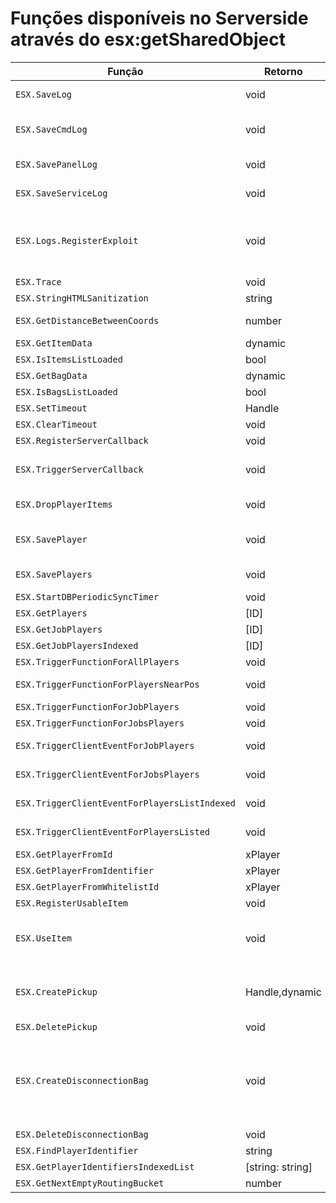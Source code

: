 # Funções disponíveis no Serverside através do **esx:getSharedObject**

| Função     | Retorno | Parâmetros                                     | Descrição                                     |
|------------|---------|------------------------------------------------|------------------------------------------------
| `ESX.SaveLog`    | void  | message, fileName                        |
| `ESX.SaveCmdLog`    | void  | message, source, playersInfos                        |
| `ESX.SavePanelLog`    | void  | message, source                        |
| `ESX.SaveServiceLog`    | void  | message, source                        |
| `ESX.Logs.RegisterExploit`    | void  | source, eventName, eventDesc, data, isHighRisc                        |
| `ESX.Trace`    | void  | str                        |
| `ESX.StringHTMLSanitization`    | string  | text                        |
| `ESX.GetDistanceBetweenCoords`    | number  | pointA, pointB, useZ                        |
| `ESX.GetItemData`    | dynamic  | item                        |
| `ESX.IsItemsListLoaded`    | bool  |                         |
| `ESX.GetBagData`    | dynamic  | item                        |
| `ESX.IsBagsListLoaded`    | bool  |                         |
| `ESX.SetTimeout`    | Handle  | msec, cb                        |
| `ESX.ClearTimeout`    | void  | id                        |
| `ESX.RegisterServerCallback`    | void  | name, cb                        |
| `ESX.TriggerServerCallback`    | void  | name, requestId, source, cb, ...                        |
| `ESX.DropPlayerItems`    | void  | xPlayer, reason                        |
| `ESX.SavePlayer`    | void  | xPlayer, endCb, type, dropReason                        | Type: (0 - Save completo | 1 - Save completo devido a quit | 2 - Save de dinheiro)
| `ESX.SavePlayers`    | void  | endCb, doSimpleSave                        |
| `ESX.StartDBPeriodicSyncTimer` | void  |                         |
| `ESX.GetPlayers`    | [ID]  |                         |
| `ESX.GetJobPlayers`    | [ID]  | jobName                        |
| `ESX.GetJobPlayersIndexed`    | [ID]  | jobName                        |
| `ESX.TriggerFunctionForAllPlayers`    | void  | cb                        |
| `ESX.TriggerFunctionForPlayersNearPos`    | void  | cb, coords, range                        |
| `ESX.TriggerFunctionForJobPlayers`    | void  | cb, jobName                        |
| `ESX.TriggerFunctionForJobsPlayers`    | void  | cb, jobsList                        |
| `ESX.TriggerClientEventForJobPlayers`    | void  | eventName, jobName, ...                        |
| `ESX.TriggerClientEventForJobsPlayers`    | void  | eventName, jobsList, ...                        |
| `ESX.TriggerClientEventForPlayersListIndexed`    | void  | eventName, playersList, ...                        |
| `ESX.TriggerClientEventForPlayersListed`    | void  | eventName, playersList, ...                        |
| `ESX.GetPlayerFromId`    | xPlayer  | source                        |
| `ESX.GetPlayerFromIdentifier`    | xPlayer  | identifier                        |
| `ESX.GetPlayerFromWhitelistId`    | xPlayer  | id                        |
| `ESX.RegisterUsableItem`    | void  | itemName, cb                        |
| `ESX.UseItem`    | void  | source, itemName, itemIndex, xPlayer                        |
| `ESX.CreatePickup`    | Handle,dynamic  | type, name, count, label, player, extraData                        |
| `ESX.DeletePickup`    | void  | id                        |
| `ESX.CreateDisconnectionBag`    | void  | xPlayer, reason, placedAt, carriedMoney, accountsList, itemsList, weaponsList                        |
| `ESX.DeleteDisconnectionBag`    | void  | id                        |
| `ESX.FindPlayerIdentifier`    | string  | source, str                        |
| `ESX.GetPlayerIdentifiersIndexedList`    | [string: string]  | source                        |
| `ESX.GetNextEmptyRoutingBucket`    | number  |                         |